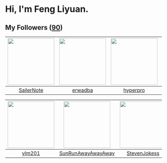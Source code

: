 # Hi, I'm Feng Liyuan.

## My Followers ([90](https://github.com/SunRunAway?tab=followers))

| <img src="https://avatars.githubusercontent.com/u/14977542?v=4" width="150" height="150" /> | <img src="https://avatars.githubusercontent.com/u/43768654?v=4" width="150" height="150" /> | <img src="https://avatars.githubusercontent.com/u/2445111?v=4" width="150" height="150" /> | <img src="https://avatars.githubusercontent.com/u/5827851?v=4" width="150" height="150" /> |
| :-----------------------------------------------------------------------------------------: | :-----------------------------------------------------------------------------------------: | :----------------------------------------------------------------------------------------: | :----------------------------------------------------------------------------------------: |
|                         [SailerNote](https://github.com/SailerNote)                         |                            [erwadba](https://github.com/erwadba)                            |                           [hyperpro](https://github.com/hyperpro)                          |                          [sarahsumm](https://github.com/sarahsumm)                         |

| <img src="https://avatars.githubusercontent.com/u/588162?v=4" width="150" height="150" /> | <img src="https://avatars.githubusercontent.com/u/51537937?v=4" width="150" height="150" /> | <img src="https://avatars.githubusercontent.com/u/71307974?v=4" width="150" height="150" /> | <img src="https://avatars.githubusercontent.com/u/30543181?v=4" width="150" height="150" /> |
| :---------------------------------------------------------------------------------------: | :-----------------------------------------------------------------------------------------: | :-----------------------------------------------------------------------------------------: | :-----------------------------------------------------------------------------------------: |
|                            [ylm201](https://github.com/ylm201)                            |                 [SunRunAwayAwayAway](https://github.com/SunRunAwayAwayAway)                 |                       [StevenJokess](https://github.com/StevenJokess)                       |                         [LittleFall](https://github.com/LittleFall)                         |